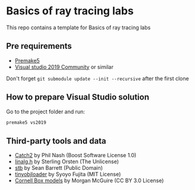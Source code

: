 # Basics of ray tracing labs

This repo contains a template for Basics of ray tracing labs

## Pre requirements

- [Premake5](https://premake.github.io/download.html#v5)
- [Visual studio 2019 Community](https://visualstudio.microsoft.com/ru/vs/community/) or similar

Don't forget `git submodule update --init --recursive` after the first clone

## How to prepare Visual Studio solution

Go to the project folder and run:

```sh
premake5 vs2019
```

## Third-party tools and data

- [Catch2](https://github.com/catchorg/Catch2) by Phil Nash (Boost Software License 1.0)
- [linalg.h](https://github.com/sgorsten/linalg) by Sterling Orsten (The Unlicense)
- [stb](https://github.com/nothings/stb) by Sean Barrett (Public Domain)
- [tinyobjloader](https://github.com/syoyo/tinyobjloader) by Syoyo Fujita (MIT License)
- [Cornell Box models](https://casual-effects.com/g3d/data10/index.html#) by Morgan McGuire (CC BY 3.0 License)
